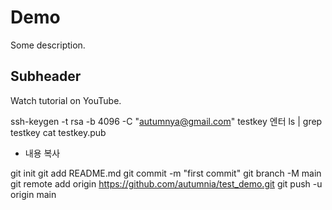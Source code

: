 # Demo

Some description.

## Subheader

Watch tutorial on YouTube.

ssh-keygen -t rsa -b 4096 -C "autumnya@gmail.com"
testkey
엔터
ls | grep testkey
cat testkey.pub

- 내용 복사

git init
git add README.md
git commit -m "first commit"
git branch -M main
git remote add origin https://github.com/autumnia/test_demo.git
git push -u origin main
